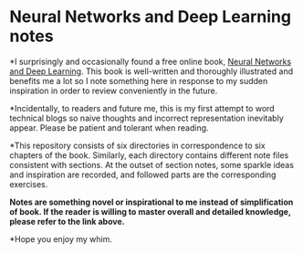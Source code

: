 # Neural Networks and Deep Learning notes
*I surprisingly and occasionally found a free online book, [Neural Networks and Deep Learning](http://neuralnetworksanddeeplearning.com/). This book is well-written and thoroughly illustrated and benefits me a lot so I note something here in response to my sudden inspiration in order to review conveniently in the future.

*Incidentally, to readers and future me, this is my first attempt to word technical blogs so naive thoughts and incorrect representation inevitably appear. Please be patient and tolerant when reading.

*This repository consists of six directories in correspondence to six chapters of the book. Similarly, each directory contains different note files consistent with sections. At the outset of section notes, some sparkle ideas and inspiration are recorded, and followed parts are the corresponding exercises.

**Notes are something novel or inspirational to me instead of simplification of book. If the reader is willing to master overall and detailed knowledge, please refer to the link above.**

*Hope you enjoy my whim.